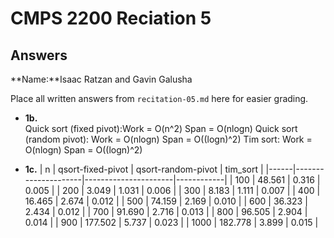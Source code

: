 # CMPS 2200 Reciation 5
## Answers

**Name:**Isaac Ratzan and Gavin Galusha


Place all written answers from `recitation-05.md` here for easier grading.


- **1b.**  
Quick sort (fixed pivot):Work = O(n^2) Span = O(nlogn)
Quick sort (random pivot): Work = O(nlogn) Span = O((logn)^2)
Tim sort: Work = O(nlogn) Span = O((logn)^2) 

- **1c.**
|    n |   qsort-fixed-pivot |   qsort-random-pivot |   tim_sort |
|------|---------------------|----------------------|------------|
|  100 |              48.561 |                0.316 |      0.005 |
|  200 |               3.049 |                1.031 |      0.006 |
|  300 |               8.183 |                1.111 |      0.007 |
|  400 |              16.465 |                2.674 |      0.012 |
|  500 |              74.159 |                2.169 |      0.010 |
|  600 |              36.323 |                2.434 |      0.012 |
|  700 |              91.690 |                2.716 |      0.013 |
|  800 |              96.505 |                2.904 |      0.014 |
|  900 |             177.502 |                5.737 |      0.023 |
| 1000 |             182.778 |                3.899 |      0.015 |



